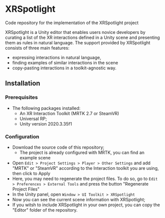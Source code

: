 # XRSpotlight

Code repository for the implementation of the XRSpotlight project

XRSpotlight is a Unity editor that enables users novice developers by curating a list of the XR interactions defined in a Unity scene and presenting them as rules in natural language. The support provided by XRSpotlight consists of three main features: 
- expressing interactions in natural language,  
- finding examples of similar interactions in the scene
- copy-pasting interactions in a toolkit-agnostic way.

## Installation

### Prerequisites

- The following packages installed:
  - An XR Interaction Toolkit (MRTK 2.7 or SteamVR)
  - Universal RP;
  - Unity version 2020.3.35f1

### Configuration

- Download the source code of this repository;
  - The project is already configured with MRTK, you can find an example scene
- Open `Edit > Project Settings > Player > Other Settings` and add "MRTK" or "SteamVR" according to the Interaction toolkit you are using, then click to Apply
- Here, you may need to regenerate the project files. To do so, go to `Edit > Preferences > External Tools` and press the button "Regenerate Project Files"
- In the Unity panel, open `Window > UI Toolkit > XRSpotlight` 
- Now you can see the current scene information with XRSpotlight;
- If you witsh to include XRSpotlight in your own project, you can copy the "Editor" folder of the repository. 
